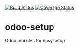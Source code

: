 [![Build Status](https://travis-ci.org/ingadhoc/odoo-setup.svg?branch=8.0)](https://travis-ci.org/ingadhoc/odoo-setup)
[![Coverage Status](https://coveralls.io/repos/ingadhoc/odoo-setup/badge.png?branch=8.0)](https://coveralls.io/r/ingadhoc/odoo-setup?branch=8.0)

# odoo-setup
Odoo modules for easy setup
